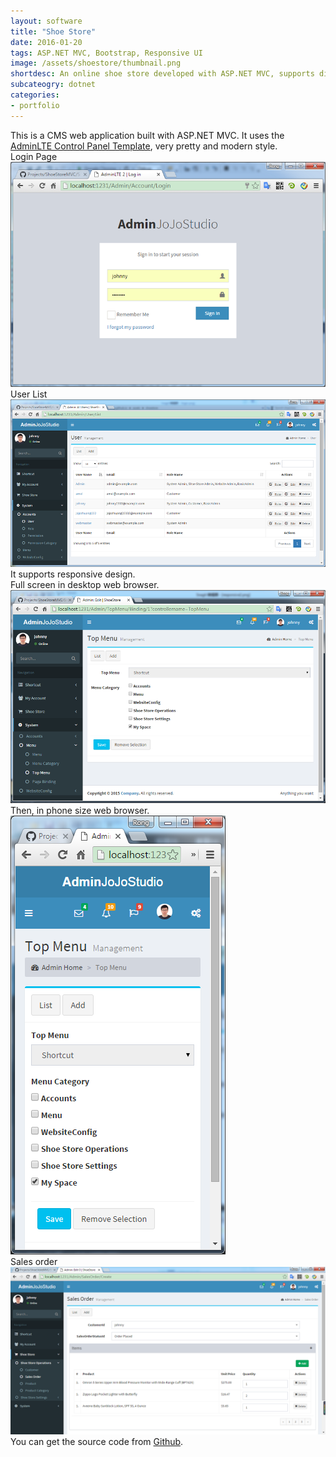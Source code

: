 ```yaml
---
layout: software
title: "Shoe Store"
date: 2016-01-20
tags: ASP.NET MVC, Bootstrap, Responsive UI
image: /assets/shoestore/thumbnail.png
shortdesc: An online shoe store developed with ASP.NET MVC, supports different screen size devices.
subcateogry: dotnet
categories:
- portfolio
---
```


This is a CMS web application built with ASP.NET MVC. It uses the [AdminLTE Control Panel Template](https://almsaeedstudio.com/), very pretty and modern style.    
Login Page  
![login](/assets/shoestore/login.png "login")  
User List  
![index](/assets/shoestore/index.png "index")  
It supports responsive design.  
Full screen in desktop web browser.  
![fullscreen](/assets/shoestore/responsive.png "fullscreen")  
Then, in phone size web browser.  
![phonesize](/assets/shoestore/responsive2.png "phonesize")  
Sales order
![order](/assets/shoestore/order.png "order")  
You can get the source code from [Github](https://github.com/jojozhuang/Projects/tree/master/ShoeStoreMVC/Src "Source Code").
